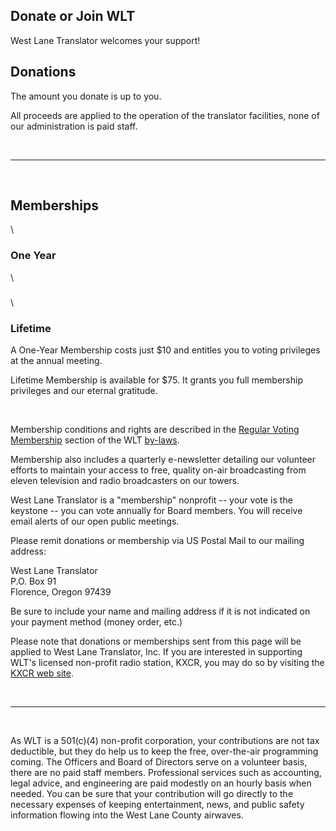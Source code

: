
Donate or Join WLT
------------------

West Lane Translator welcomes your support!

Donations
---------

The amount you donate is up to you.

All proceeds are applied to the operation of the translator facilities,
none of our administration is paid staff.

 

------------------------------------------------------------------------

 

Memberships
-----------

\

### **One Year**

\

### 

\

### **Lifetime**

A One-Year Membership costs just $10 and entitles you to voting
privileges at the annual meeting.

Lifetime Membership is available for $75. It grants you full membership
privileges and our eternal gratitude.

 

Membership conditions and rights are described in the [Regular Voting
Membership](http://www.westlanetv.org/About/Bylaws#members) section of
the WLT [by-laws](http://www.westlanetv.org/About/Bylaws).

Membership also includes a quarterly e-newsletter detailing our
volunteer efforts to maintain your access to free, quality on-air
broadcasting from eleven television and radio broadcasters on our
towers.

West Lane Translator is a "membership" nonprofit -- your vote is the
keystone -- you can vote annually for Board members. You will receive
email alerts of our open public meetings.

Please remit donations or membership via US Postal Mail to our mailing
address:

West Lane Translator\
P.O. Box 91\
Florence, Oregon 97439

Be sure to include your name and mailing address if it is not indicated
on your payment method (money order, etc.)

Please note that donations or memberships sent from this page will be
applied to West Lane Translator, Inc. If you are interested in
supporting WLT's licensed non-profit radio station, KXCR, you may do so
by visiting the [KXCR web site](http://www.kxcr.net).

 

------------------------------------------------------------------------

 

As WLT is a 501(c)(4) non-profit corporation, your contributions are not
tax deductible, but they do help us to keep the free, over-the-air
programming coming. The Officers and Board of Directors serve on a
volunteer basis, there are no paid staff members. Professional services
such as accounting, legal advice, and engineering are paid modestly on
an hourly basis when needed. You can be sure that your contribution will
go directly to the necessary expenses of keeping entertainment, news,
and public safety information flowing into the West Lane County
airwaves.



